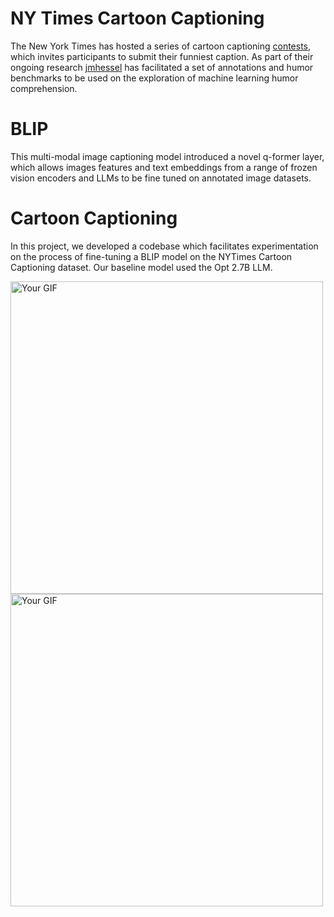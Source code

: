 # NY Times Cartoon Captioning
The New York Times has hosted a series of cartoon captioning [contests](https://www.newyorker.com/cartoons/contest), which invites participants to submit their funniest caption.
As part of their ongoing research [jmhessel](https://huggingface.co/datasets/jmhessel/newyorker_caption_contest) has facilitated a set of annotations and humor benchmarks to be
used on the exploration of machine learning humor comprehension.

# BLIP
This multi-modal image captioning model introduced a novel q-former layer, which allows images features and text embeddings from a range of frozen vision encoders and LLMs
to be fine tuned on annotated image datasets.

# Cartoon Captioning
In this project, we developed a codebase which facilitates experimentation on the process of fine-tuning a BLIP model on the NYTimes Cartoon Captioning dataset. Our baseline model
used the Opt 2.7B LLM.

<img src="media/img_1.png" alt="Your GIF" width="500">
<img src="media/img_2.png" alt="Your GIF" width="500">  
